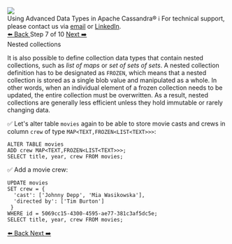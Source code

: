 <!-- TOP -->
<div class="top">
  <img class="scenario-academy-logo" src="https://datastax-academy.github.io/katapod-shared-assets/images/ds-academy-2023.svg" />
  <div class="scenario-title-section">
    <span class="scenario-title">Using Advanced Data Types in Apache Cassandra®</span>
    <span class="scenario-subtitle">ℹ️ For technical support, please contact us via <a href="mailto:aleksandr.volochnev@datastax.com">email</a> or <a href="https://dtsx.io/aleks">LinkedIn</a>.</span>
  </div>
</div>

<!-- NAVIGATION -->
<div id="navigation-top" class="navigation-top">
 <a href='command:katapod.loadPage?[{"step":"step6-cassandra"}]'
   class="btn btn-dark navigation-top-left">⬅️ Back
 </a>
<span class="step-count"> Step 7 of 10</span>
 <a href='command:katapod.loadPage?[{"step":"step8-cassandra"}]'
    class="btn btn-dark navigation-top-right">Next ➡️
  </a>
</div>

<!-- CONTENT -->

<div class="step-title">Nested collections</div>

It is also possible to define collection data types that contain nested collections, such as *list of maps* or 
*set of sets of sets*. A nested collection definition has to be designated as `FROZEN`, which means that a nested collection 
is stored as a single blob value and manipulated as a whole. In other words, when an individual element 
of a frozen collection needs to be updated, the entire collection must be overwritten. As a result, nested collections 
are generally less efficient unless they hold immutable or rarely changing data. 

✅ Let's alter table `movies` again to be able to store movie casts and crews in column `crew` of type `MAP<TEXT,FROZEN<LIST<TEXT>>>`:
```
ALTER TABLE movies 
ADD crew MAP<TEXT,FROZEN<LIST<TEXT>>>;
SELECT title, year, crew FROM movies;
```

✅ Add a movie crew:
```
UPDATE movies 
SET crew = { 
  'cast': ['Johnny Depp', 'Mia Wasikowska'], 
  'directed by': ['Tim Burton']
 }
WHERE id = 5069cc15-4300-4595-ae77-381c3af5dc5e;
SELECT title, year, crew FROM movies;
```

<!-- NAVIGATION -->
<div id="navigation-bottom" class="navigation-bottom">
 <a href='command:katapod.loadPage?[{"step":"step6-cassandra"}]'
   class="btn btn-dark navigation-bottom-left">⬅️ Back
 </a>
 <a href='command:katapod.loadPage?[{"step":"step8-cassandra"}]'
    class="btn btn-dark navigation-bottom-right">Next ➡️
  </a>
</div>

